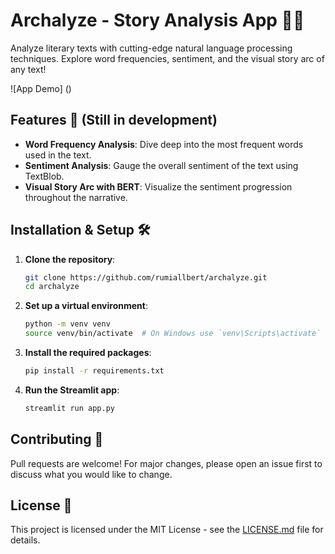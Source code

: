 # Archalyze - Story Analysis App 📖✨

Analyze literary texts with cutting-edge natural language processing techniques. Explore word frequencies, sentiment, and the visual story arc of any text!

![App Demo] ()

## Features 🚀 (Still in development)

- **Word Frequency Analysis**: Dive deep into the most frequent words used in the text.
- **Sentiment Analysis**: Gauge the overall sentiment of the text using TextBlob.
- **Visual Story Arc with BERT**: Visualize the sentiment progression throughout the narrative.

## Installation & Setup 🛠️

1. **Clone the repository**:
   ```bash
   git clone https://github.com/rumiallbert/archalyze.git
   cd archalyze
   ```

2. **Set up a virtual environment**:
    ```bash
    python -m venv venv
    source venv/bin/activate  # On Windows use `venv\Scripts\activate`
    ```

3. **Install the required packages**:
    ```bash
    pip install -r requirements.txt
    ```

4. **Run the Streamlit app**:
   ```bash
   streamlit run app.py
   ```

## Contributing 🤝

Pull requests are welcome! For major changes, please open an issue first to discuss what you would like to change.

## License 📄

This project is licensed under the MIT License - see the [LICENSE.md](LICENSE.md) file for details.

